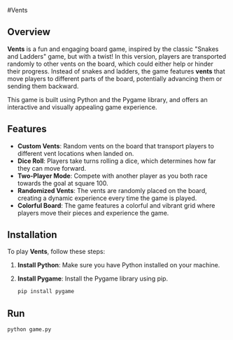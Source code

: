 #Vents

## Overview
**Vents** is a fun and engaging board game, inspired by the classic "Snakes and Ladders" game, but with a twist! In this version, players are transported randomly to other vents on the board, which could either help or hinder their progress. Instead of snakes and ladders, the game features **vents** that move players to different parts of the board, potentially advancing them or sending them backward.

This game is built using Python and the Pygame library, and offers an interactive and visually appealing game experience.

## Features
- **Custom Vents**: Random vents on the board that transport players to different vent locations when landed on.
- **Dice Roll**: Players take turns rolling a dice, which determines how far they can move forward.
- **Two-Player Mode**: Compete with another player as you both race towards the goal at square 100.
- **Randomized Vents**: The vents are randomly placed on the board, creating a dynamic experience every time the game is played.
- **Colorful Board**: The game features a colorful and vibrant grid where players move their pieces and experience the game.

## Installation
To play **Vents**, follow these steps:

1. **Install Python**: Make sure you have Python installed on your machine.
2. **Install Pygame**: Install the Pygame library using pip.

   ```bash
   pip install pygame
## Run
   ```bash
   python game.py
